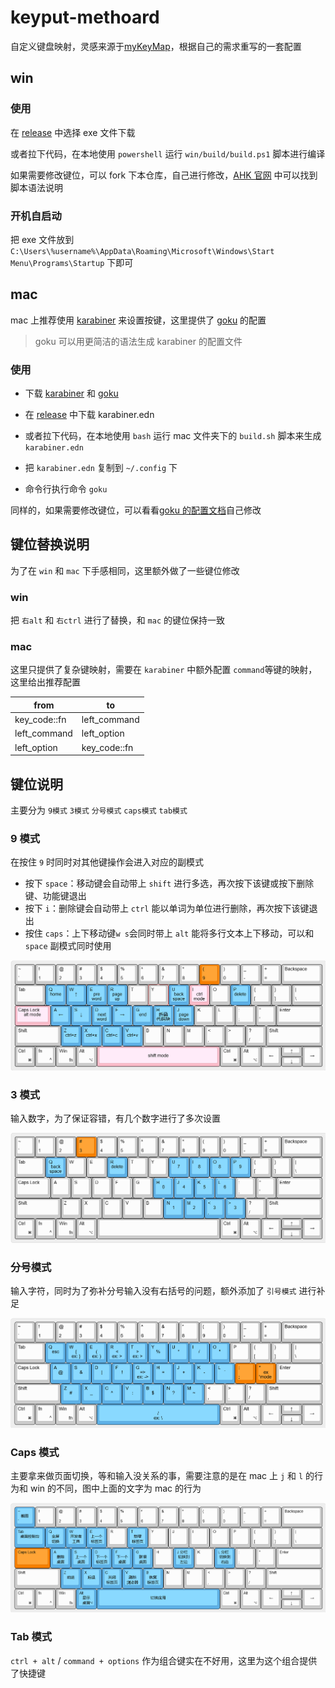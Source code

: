 # keyput-methoard

自定义键盘映射，灵感来源于[myKeyMap](https://github.com/xianyukang/MyKeymap)，根据自己的需求重写的一套配置

## win

### 使用

在 [release](https://github.com/shaddollxz/keyput-methoard/blob/main/releases) 中选择 exe 文件下载

或者拉下代码，在本地使用 `powershell` 运行 `win/build/build.ps1` 脚本进行编译

如果需要修改键位，可以 fork 下本仓库，自己进行修改，[AHK 官网](https://www.autohotkey.com) 中可以找到脚本语法说明

### 开机自启动

把 exe 文件放到 `C:\Users\%username%\AppData\Roaming\Microsoft\Windows\Start Menu\Programs\Startup` 下即可

## mac

mac 上推荐使用 [karabiner](https://karabiner-elements.pqrs.org/) 来设置按键，这里提供了 [goku](https://github.com/yqrashawn/GokuRakuJoudo/tree/master) 的配置

> goku 可以用更简洁的语法生成 karabiner 的配置文件

### 使用

- 下载 [karabiner](https://karabiner-elements.pqrs.org/) 和 [goku](https://github.com/yqrashawn/GokuRakuJoudo/tree/master)

- 在 [release](https://github.com/shaddollxz/keyput-methoard/blob/main/releases) 中下载 karabiner.edn

- 或者拉下代码，在本地使用 `bash` 运行 mac 文件夹下的 `build.sh` 脚本来生成 `karabiner.edn`

- 把 `karabiner.edn` 复制到 `~/.config` 下

- 命令行执行命令 `goku`

同样的，如果需要修改键位，可以看看[goku 的配置文档](https://github.com/yqrashawn/GokuRakuJoudo/blob/master/tutorial.md)自己修改

## 键位替换说明

为了在 `win` 和 `mac` 下手感相同，这里额外做了一些键位修改

### win

把 `右alt` 和 `右ctrl` 进行了替换，和 `mac` 的键位保持一致

### mac

这里只提供了复杂键映射，需要在 `karabiner` 中额外配置 `command`等键的映射，这里给出推荐配置

| from         | to           |
| ------------ | ------------ |
| key_code::fn | left_command |
| left_command | left_option  |
| left_option  | key_code::fn |

## 键位说明

主要分为 `9模式` `3模式` `分号模式` `caps模式` `tab模式`

### 9 模式

在按住 `9` 时同时对其他键操作会进入对应的副模式

- 按下 `space`：移动键会自动带上 `shift` 进行多选，再次按下该键或按下删除键、功能键退出
- 按下 `i`：删除键会自动带上 `ctrl` 能以单词为单位进行删除，再次按下该键退出
- 按住 `caps`：上下移动键`w s`会同时带上 `alt` 能将多行文本上下移动，可以和 `space` 副模式同时使用

![mode_9](/keyboard-map/mode_9.png)

### 3 模式

输入数字，为了保证容错，有几个数字进行了多次设置

![mode_3](/keyboard-map/mode_3.png)

### 分号模式

输入字符，同时为了弥补分号输入没有右括号的问题，额外添加了 `引号模式` 进行补足

![mode_semi](/keyboard-map/mode_semi.png)

### Caps 模式

主要拿来做页面切换，等和输入没关系的事，需要注意的是在 mac 上 `j` 和 `l` 的行为和 win 的不同，图中上面的文字为 mac 的行为

![mode_caps](/keyboard-map/mode_caps.png)

### Tab 模式

`ctrl + alt` / `command + options` 作为组合键实在不好用，这里为这个组合提供了快捷键
